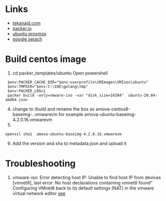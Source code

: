 # Links

* [tekanaid.com](https://tekanaid.com/posts/hashicorp-packer-build-ubuntu20-04-vmware)
* [packer.io](https://www.packer.io/guides/automatic-operating-system-installs/preseed_ubuntu)
* [ubuntu proxmox](https://www.aerialls.eu/posts/ubuntu-server-2004-image-packer-subiquity-for-proxmox/)
* [google serach](https://www.google.com/search?q=pakcer+ubuntu+vmware+builder&rlz=1C1GCEB_enDE988DE988&oq=pakcer+ubuntu+vmware+builder&aqs=chrome..69i57j0l2.7311j0j7&sourceid=chrome&ie=UTF-8)
# Build centos image
1. cd packer_templates/ubuntu
Open powershell
```shell
 $env:PACKER_CACHE_DIR="$env:userprofile\VMImages\VMIsos\ubuntu"
 $env:TMPDIR="$env:C:\IDE\golang\tmp"
 $env:PACKER_LOG=1
 packer build -only=vmware-iso -var "disk_size=16384"  ubuntu-20.04-amd64.json
```

4. change to <project basedir>/build  and rename the box as amova-centos8-baseimg-<amova version>.<disk size>.vmwarevm
   for example amova-ubuntu-baseimg-4.2.0.16.vmwarevm
5. 
```shell
openssl sha1  amova-ubuntu-baseimg-4.2.0.16.vmwarevm
```
6. Add the version and sha to metadata.json and upload it 

# Troubleshooting 
1. vmware-iso: Error detecting host IP: Unable to find host IP from devices [vmnet8], last error: No host declarations containing vmnet8 found”
   Configuring VMnet8 back to its default settings (NAT) in the vmware virtual network editor [see](https://github.com/rapid7/metasploitable3/issues/410)